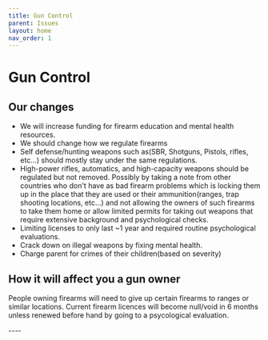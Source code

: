 ```yaml
---
title: Gun Control
parent: Issues
layout: home
nav_order: 1
---
```

<html>
    <h1>Gun Control</h1>
    <h2>Our changes</h2>
    <ul>
        <li>We will increase funding for firearm education and mental health resources.</li>
        <li>We should change how we regulate firearms</li>
            <li>Self defense/hunting weapons such as(SBR, Shotguns, Pistols, rifles, etc…) should mostly stay under the same regulations.</li>
            <li>High-power rifles, automatics, and high-capacity weapons should be regulated but not removed. Possibly by taking a note from other countries who don't have as bad firearm problems which is locking them up in the place that they are used or their ammunition(ranges, trap shooting locations, etc…) and not allowing the owners of such firearms to take them home or allow limited permits for taking out weapons that require extensive background and psychological checks.</li>
        <li>Limiting licenses to only last ~1 year and required routine psychological evaluations.</li>
        <li>Crack down on illegal weapons by fixing mental health.</li>
        <li>Charge parent for crimes of their children(based on severity)</li>
    </ul>
    <h2>How it will affect you a gun owner</h2>
        <p>People owning firearms will need to give up certain firearms to ranges or similar locations. Current firearm licences will become null/void in 6 months unless renewed before hand by going to a psycological evaluation.</p>
        
</html>
----

